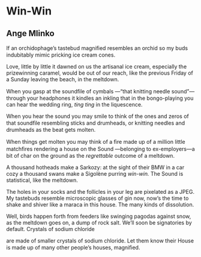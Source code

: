 # Win-Win
## Ange Mlinko
If an orchidophage’s tastebud magniﬁed
resembles an orchid
so my buds indubitably mimic pricking ice cream cones.

Love, little by little it dawned on us the artisanal
ice cream, especially the prizewinning caramel,
would be out of our reach,
like the previous Friday of a Sunday leaving the beach,
in the meltdown.

When you gasp at the soundﬁle of cymbals
—“that knitting needle sound”—through your headphones it kindles
an inkling that in the bongo-playing
you can hear the wedding ring,
 _ting ting_ in the liquescence.

When you hear the sound you may smile
to think of the ones and zeros of that soundﬁle
resembling sticks and drumheads,
or knitting needles and drumheads
as the beat gets molten.

When things get molten you may think of a ﬁre
made up of a million little matchﬁres
rendering a house on the Sound
—belonging to ex-employers—a bit of char on the ground
as the _regrettable_ outcome of a meltdown.

A thousand hotheads make a Sarkozy:
at the sight of their BMW in a car cozy
a thousand swans make a Sigolène
purring _win-win._
The Sound is statistical, like the meltdown.

The holes in your socks and the follicles in your leg
are pixelated as a JPEG.
My tastebuds resemble microscopic glasses of gin now, now’s
the time to shake and shiver like a maraca in this house.
The many kinds of dissolution.

Well, birds happen forth from feeders like swinging pagodas
against snow, as
the meltdown goes on, a dump of rock salt.
We’ll soon be signatories by default.
Crystals of sodium chloride

are made of smaller crystals of sodium chloride.
Let them know their House
is made up of many other people’s houses, magniﬁed.